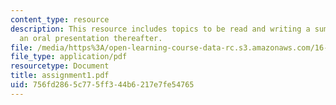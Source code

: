 ```yaml
---
content_type: resource
description: This resource includes topics to be read and writing a summary and giving
  an oral presentation thereafter.
file: /media/https%3A/open-learning-course-data-rc.s3.amazonaws.com/16-423j-aerospace-biomedical-and-life-support-engineering-spring-2006/756fd2865c775ff344b6217e7fe54765_assignment1.pdf
file_type: application/pdf
resourcetype: Document
title: assignment1.pdf
uid: 756fd286-5c77-5ff3-44b6-217e7fe54765
---
```

